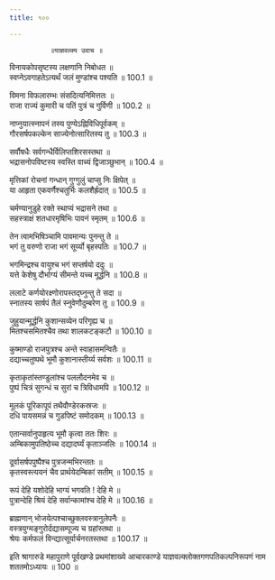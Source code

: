 ```yaml
---
title: १००

---
```

              ॥याज्ञवल्क्य उवाच ॥  
विनायकोपसृष्टस्य लक्षणानि निबोधत ॥  
स्वप्नेऽवगाहतेऽत्यर्थं जलं मुण्डांश्च पश्यति ॥ 100.1 ॥  
  
विमना विफलारम्भः संसदित्यनिमित्ततः ॥  
राजा राज्यं कुमारी च पतिं पुत्रं च गुर्विणी ॥ 100.2 ॥  
  
नाप्नुयात्स्नापनं तस्य पुण्येऽह्निविधिपूर्वकम् ॥  
गौरसर्षपकल्केन साज्येनोत्सारितस्य तु ॥ 100.3 ॥  
  
सर्वौषधैः सर्वगन्धैर्विलिप्तशिरसस्तथा ॥  
भद्रासनोपविष्टस्य स्वस्ति वाच्यं द्विजाञ्छुभान् ॥ 100.4 ॥  
  
मृत्तिकां रोचनां गन्धान् गुग्गुलुं चाप्सु निः क्षिपेत् ॥  
या आहृता एकवर्णैश्चतुर्भिः कलशैर्ह्रदात् ॥ 100.5 ॥  
  
चर्मण्यानुडुहे रक्ते स्थाप्यं भद्रासने तथा ॥  
सहस्त्राक्षं शतधारमृषिभिः पावनं स्मृतम् ॥ 100.6 ॥  
  
तेन त्वामभिषिञ्चामि पावमान्यः पुनन्तु ते ॥  
भगं तु वरुणो राजा भगं सूर्य्यो बृहस्पतिः ॥ 100.7 ॥  
  
भगमिन्द्रश्च वायुश्च भगं सप्तर्षयो ददुः ॥  
यत्ते केशेषु दौर्भाग्यं सीमन्ते यच्च मूर्द्धनि ॥ 100.8 ॥  
  
ललाटे कर्णयोरक्ष्णोरापस्तद्घ्नुन्तु ते सदा ॥  
स्नातस्य सार्षपं तैलं स्नुवेणौदुम्बरेण तु ॥ 100.9 ॥  
  
जुहुयान्मूर्द्धनि कुशान्सव्येन परिगृह्य च ॥  
मितश्चसमितश्चैव तथा शालकटङ्कटौ ॥ 100.10 ॥  
  
कुष्माण्डो राजपुत्रश्च अन्ते स्वाहासमन्वितैः ॥  
दद्याच्चतुष्पथे भूमौ कुशानास्तीर्य्य सर्वशः ॥ 100.11 ॥  
  
कृताकृतांस्तण्डुलांश्च पललौदनमेव च ॥  
पुष्पं चित्रं सुगन्धं च सुरां च त्रिविधामपि ॥ 100.12 ॥  
  
मूलकं पूरिकापूपं तथैवौण्डेरकस्रजः ॥  
दधि पायसमन्नं च गुडपिष्टं समोदकम् ॥ 100.13 ॥  
  
एतान्सर्वानुपाहृत्य भूमौ कृत्वा ततः शिरः ॥  
अम्बिकामुपतिष्ठेच्च दद्यादर्घ्यं कृताञ्जलिः ॥ 100.14 ॥  
  
दूर्वासर्षपपुष्पैश्च पुत्रजन्मभिरन्ततः ॥  
कृतस्वस्त्ययनं चैव प्रार्थयेदम्बिकां सतीम् ॥ 100.15 ॥  
  
रूपं देहि यशोदेहि भाग्यं भगवति ! देहि मे ॥  
पुत्रान्देहि श्रियं देहि सर्वान्कामांश्च देहि मे ॥ 100.16 ॥  
  
ब्राह्मणान् भोजयेत्पश्चाच्छुक्लवस्त्रानुलेपनैः ॥  
वस्त्रयुग्मङ्गुरोर्दद्यासम्पूज्य च ग्रहांस्तथा ॥  
श्रेयः कर्मफलं विन्द्यात्सूर्यार्चनरतस्तथा ॥ 100.17 ॥  
  
इति श्रागारुडे महापुराणे पूर्वखण्डे प्रथमांशाख्ये आचारकाण्डे याज्ञवल्क्लोक्तगणपतिकल्पनिरूपणं नाम शततमोऽध्यायः ॥ 100 ॥